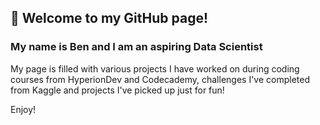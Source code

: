 ## 👋 Welcome to my GitHub page!
### My name is Ben and I am an aspiring Data Scientist

My page is filled with various projects I have worked on during coding courses from HyperionDev and Codecademy, challenges I've completed from Kaggle and projects I've picked up just for fun!

Enjoy!

